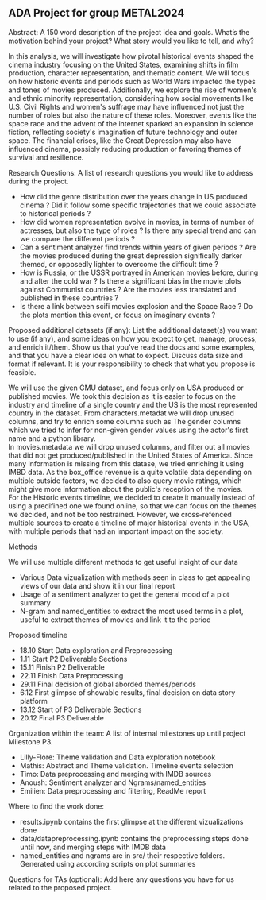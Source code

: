 ## ADA Project for group METAL2024

Abstract: A 150 word description of the project idea and goals. What’s the motivation behind your project? What story would you like to tell, and why?  

In this analysis, we will investigate how pivotal historical events shaped the cinema industry focusing on the United States, examining shifts in film production, character representation, and thematic content. We will focus on how historic events and periods such as World Wars impacted the types and tones of movies produced. Additionally, we explore the rise of women's and ethnic minority representation, considering how social movements like U.S. Civil Rights and women's suffrage may have influenced not just the number of roles but also the nature of these roles. 
Moreover, events like the space race and the advent of the internet sparked an expansion in science fiction, reflecting society's imagination of future technology and outer space. The financial crises, like the Great Depression may also have influenced cinema, possibly reducing production or favoring themes of survival and resilience.


Research Questions: A list of research questions you would like to address during the project.  
- How did the genre distribution over the years change in US produced cinema ? Did it follow some specific trajectories that we could associate to historical periods ? 
- How did women representation evolve in movies, in terms of number of actresses, but also the type of roles ? Is there any special trend and can we compare the different periods ?
- Can a sentiment analyzer find trends within years of given periods ? Are the movies produced during the great depression significally darker themed, or opposedly lighter to overcome the difficult time ? 
- How is Russia, or the USSR portrayed in American movies before, during and after the cold war ? Is there a significant bias in the movie plots against Communist countries ? Are the movies less translated and published in these countries ?
- Is there a link between scifi movies explosion and the Space Race ? Do the plots mention this event, or focus on imaginary events ? 

Proposed additional datasets (if any): List the additional dataset(s) you want to use (if any), and some ideas on how you expect to get, manage, process, and enrich it/them. Show us that you’ve read the docs and some examples, and that you have a clear idea on what to expect. Discuss data size and format if relevant. It is your responsibility to check that what you propose is feasible.  

We will use the given CMU dataset, and focus only on USA produced or published movies. We took this decision as it is easier to focus on the industry and timeline of a single country and the US is the most represented country in the dataset. From characters.metadat we will drop unused columns, and try to enrich some columns such as The gender columns which we tried to infer for non-given gender values using the actor's first name and a python library.   
In movies.metadata we will drop unused columns, and filter out all movies that did not get produced/published in the United States of America. Since many information is missing from this datase, we tried enriching it using IMBD data. As the box_office revenue is a quite volatile data depending on multiple outside factors, we decided to also query movie ratings, which might give more information about the public's reception of the movies.  
For the Historic events timeline, we decided to create it manually instead of using a predifined one we found online, so that we can focus on the themes we decided, and not be too restrained. However, we cross-refenced multiple sources to create a timeline of major historical events in the USA, with multiple periods that had an important impact on the society. 

Methods  

We will use multiple different methods to get useful insight of our data 
- Various Data vizualization with methods seen in class to get appealing views of our data and show it in our final report
- Usage of a sentiment analyzer to get the general mood of a plot summary
- N-gram and named_entities to extract the most used terms in a plot, useful to extract themes of movies and link it to the period


Proposed timeline  

- 18.10 Start Data exploration and Preprocessing 
- 1.11 Start P2 Deliverable Sections
- 15.11 Finish P2 Deliverable 
- 22.11 Finish Data Preprocessing
- 29.11 Final decision of global aborded themes/periods
- 6.12 First glimpse of showable results, final decision on data story platform
- 13.12 Start of P3 Deliverable Sections
- 20.12 Final P3 Deliverable

Organization within the team: A list of internal milestones up until project Milestone P3.  

- Lilly-Flore: Theme validation and Data exploration notebook  
- Mathis: Abstract and Theme validation. Timeline events selection
- Timo: Data preprocessing and merging with IMDB sources
- Anoush: Sentiment analyzer and Ngrams/named_entities
- Emilien: Data preprocessing and filtering, ReadMe report

Where to find the work done: 
- results.ipynb contains the first glimpse at the different vizualizations done 
- data/datapreprocessing.ipynb contains the preprocessing steps done until now, and merging steps with IMDB data
- named_entities and ngrams are in src/ their respective folders. Generated using according scripts on plot summaries

Questions for TAs (optional): Add here any questions you have for us related to the proposed project.  


